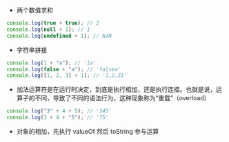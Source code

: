- 两个数值求和

```js
console.log(true + true); // 2
console.log(null + 1); // 1
console.log(undefined + 1); // NaN
```

- 字符串拼接

```js
console.log(1 + "a"); // '1a'
console.log(false + "a"); // 'falsea'
console.log([1, 2, 3] + 1); // '1,2,31'
```

- 加法运算符是在运行时决定，到底是执行相加，还是执行连接。也就是说，运算子的不同，导致了不同的语法行为，这种现象称为“重载”（overload）

```js
console.log("3" + 4 + 5); // '345'
console.log(3 + 4 + "5"); // '75'
```

- 对象的相加，先执行 valueOf 然后 toString 参与运算
